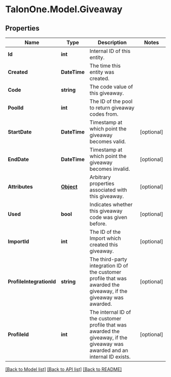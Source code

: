 # TalonOne.Model.Giveaway
## Properties

Name | Type | Description | Notes
------------ | ------------- | ------------- | -------------
**Id** | **int** | Internal ID of this entity. | 
**Created** | **DateTime** | The time this entity was created. | 
**Code** | **string** | The code value of this giveaway. | 
**PoolId** | **int** | The ID of the pool to return giveaway codes from. | 
**StartDate** | **DateTime** | Timestamp at which point the giveaway becomes valid. | [optional] 
**EndDate** | **DateTime** | Timestamp at which point the giveaway becomes invalid. | [optional] 
**Attributes** | [**Object**](.md) | Arbitrary properties associated with this giveaway. | [optional] 
**Used** | **bool** | Indicates whether this giveaway code was given before. | [optional] 
**ImportId** | **int** | The ID of the Import which created this giveaway. | [optional] 
**ProfileIntegrationId** | **string** | The third-party integration ID of the customer profile that was awarded the giveaway, if the giveaway was awarded. | [optional] 
**ProfileId** | **int** | The internal ID of the customer profile that was awarded the giveaway, if the giveaway was awarded and an internal ID exists. | [optional] 

[[Back to Model list]](../README.md#documentation-for-models) [[Back to API list]](../README.md#documentation-for-api-endpoints) [[Back to README]](../README.md)

